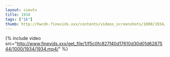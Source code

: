 ```yaml
--- 
layout: sieutv
title: 1934
tags: ["1k"]
thumb: http://hwcdn.finevids.xxx/contents/videos_screenshots/1000/1934/preview.mp4.jpg
---
```

{% include video src="http://www.finevids.xxx/get_file/1/f5c0fc827f40d17610d30d01d6287544/1000/1934/1934.mp4/" %} 
